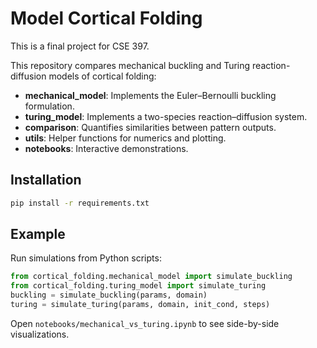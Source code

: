 # Model Cortical Folding

This is a final project for CSE 397.

This repository compares mechanical buckling and Turing reaction-diffusion models of cortical folding:

- **mechanical_model**: Implements the Euler–Bernoulli buckling formulation.
- **turing_model**: Implements a two-species reaction–diffusion system.
- **comparison**: Quantifies similarities between pattern outputs.
- **utils**: Helper functions for numerics and plotting.
- **notebooks**: Interactive demonstrations.

## Installation

```bash
pip install -r requirements.txt
```
## Example
Run simulations from Python scripts:

```python
from cortical_folding.mechanical_model import simulate_buckling
from cortical_folding.turing_model import simulate_turing
buckling = simulate_buckling(params, domain)
turing = simulate_turing(params, domain, init_cond, steps)
```
Open `notebooks/mechanical_vs_turing.ipynb` to see side-by-side visualizations.
